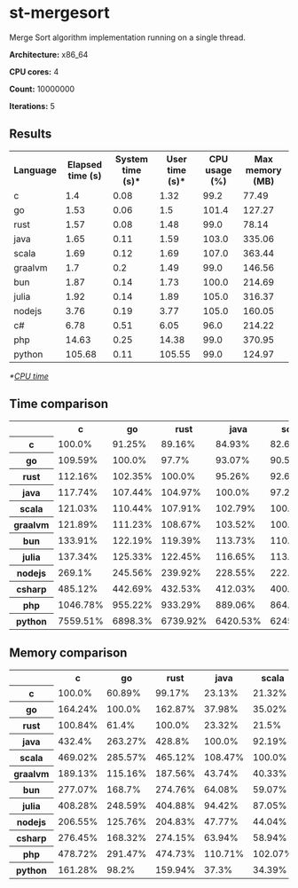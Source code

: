 # st-mergesort

Merge Sort algorithm implementation running on a single thread.

**Architecture:** x86_64

**CPU cores:** 4

**Count:** 10000000

**Iterations:** 5

## Results

<table>
  <tr>
    <th>Language</th>
    <th>Elapsed time (s)</th>
    <th>System time (s)*</th>
    <th>User time (s)*</th>
    <th>CPU usage (%)</th>
    <th>Max memory (MB)</th>
  </tr>
  <tr>
    <td>c</td>
    <td>1.4</td>
    <td>0.08</td>
    <td>1.32</td>
    <td>99.2</td>
    <td>77.49</td>
  </tr>
  <tr>
    <td>go</td>
    <td>1.53</td>
    <td>0.06</td>
    <td>1.5</td>
    <td>101.4</td>
    <td>127.27</td>
  </tr>
  <tr>
    <td>rust</td>
    <td>1.57</td>
    <td>0.08</td>
    <td>1.48</td>
    <td>99.0</td>
    <td>78.14</td>
  </tr>
  <tr>
    <td>java</td>
    <td>1.65</td>
    <td>0.11</td>
    <td>1.59</td>
    <td>103.0</td>
    <td>335.06</td>
  </tr>
  <tr>
    <td>scala</td>
    <td>1.69</td>
    <td>0.12</td>
    <td>1.69</td>
    <td>107.0</td>
    <td>363.44</td>
  </tr>
  <tr>
    <td>graalvm</td>
    <td>1.7</td>
    <td>0.2</td>
    <td>1.49</td>
    <td>99.0</td>
    <td>146.56</td>
  </tr>
  <tr>
    <td>bun</td>
    <td>1.87</td>
    <td>0.14</td>
    <td>1.73</td>
    <td>100.0</td>
    <td>214.69</td>
  </tr>
  <tr>
    <td>julia</td>
    <td>1.92</td>
    <td>0.14</td>
    <td>1.89</td>
    <td>105.0</td>
    <td>316.37</td>
  </tr>
  <tr>
    <td>nodejs</td>
    <td>3.76</td>
    <td>0.19</td>
    <td>3.77</td>
    <td>105.0</td>
    <td>160.05</td>
  </tr>
  <tr>
    <td>c#</td>
    <td>6.78</td>
    <td>0.51</td>
    <td>6.05</td>
    <td>96.0</td>
    <td>214.22</td>
  </tr>
  <tr>
    <td>php</td>
    <td>14.63</td>
    <td>0.25</td>
    <td>14.38</td>
    <td>99.0</td>
    <td>370.95</td>
  </tr>
  <tr>
    <td>python</td>
    <td>105.68</td>
    <td>0.11</td>
    <td>105.55</td>
    <td>99.0</td>
    <td>124.97</td>
  </tr>
</table>

*\*[CPU time](https://en.wikipedia.org/wiki/CPU_time)*

## Time comparison

<table>
  <tr>
    <th></th>
    <th>c</th>
    <th>go</th>
    <th>rust</th>
    <th>java</th>
    <th>scala</th>
    <th>graalvm</th>
    <th>bun</th>
    <th>julia</th>
    <th>nodejs</th>
    <th>csharp</th>
    <th>php</th>
    <th>python</th>
  </tr>
  <tr>
    <th>c</th>
    <td>100.0%</td>
    <td>91.25%</td>
    <td>89.16%</td>
    <td>84.93%</td>
    <td>82.62%</td>
    <td>82.04%</td>
    <td>74.68%</td>
    <td>72.81%</td>
    <td>37.16%</td>
    <td>20.61%</td>
    <td>9.55%</td>
    <td>1.32%</td>
  </tr>
  <tr>
    <th>go</th>
    <td>109.59%</td>
    <td>100.0%</td>
    <td>97.7%</td>
    <td>93.07%</td>
    <td>90.54%</td>
    <td>89.91%</td>
    <td>81.84%</td>
    <td>79.79%</td>
    <td>40.72%</td>
    <td>22.59%</td>
    <td>10.47%</td>
    <td>1.45%</td>
  </tr>
  <tr>
    <th>rust</th>
    <td>112.16%</td>
    <td>102.35%</td>
    <td>100.0%</td>
    <td>95.26%</td>
    <td>92.67%</td>
    <td>92.02%</td>
    <td>83.76%</td>
    <td>81.67%</td>
    <td>41.68%</td>
    <td>23.12%</td>
    <td>10.71%</td>
    <td>1.48%</td>
  </tr>
  <tr>
    <th>java</th>
    <td>117.74%</td>
    <td>107.44%</td>
    <td>104.97%</td>
    <td>100.0%</td>
    <td>97.28%</td>
    <td>96.6%</td>
    <td>87.93%</td>
    <td>85.73%</td>
    <td>43.75%</td>
    <td>24.27%</td>
    <td>11.25%</td>
    <td>1.56%</td>
  </tr>
  <tr>
    <th>scala</th>
    <td>121.03%</td>
    <td>110.44%</td>
    <td>107.91%</td>
    <td>102.79%</td>
    <td>100.0%</td>
    <td>99.3%</td>
    <td>90.38%</td>
    <td>88.13%</td>
    <td>44.98%</td>
    <td>24.95%</td>
    <td>11.56%</td>
    <td>1.6%</td>
  </tr>
  <tr>
    <th>graalvm</th>
    <td>121.89%</td>
    <td>111.23%</td>
    <td>108.67%</td>
    <td>103.52%</td>
    <td>100.71%</td>
    <td>100.0%</td>
    <td>91.03%</td>
    <td>88.75%</td>
    <td>45.3%</td>
    <td>25.13%</td>
    <td>11.64%</td>
    <td>1.61%</td>
  </tr>
  <tr>
    <th>bun</th>
    <td>133.91%</td>
    <td>122.19%</td>
    <td>119.39%</td>
    <td>113.73%</td>
    <td>110.64%</td>
    <td>109.86%</td>
    <td>100.0%</td>
    <td>97.5%</td>
    <td>49.76%</td>
    <td>27.6%</td>
    <td>12.79%</td>
    <td>1.77%</td>
  </tr>
  <tr>
    <th>julia</th>
    <td>137.34%</td>
    <td>125.33%</td>
    <td>122.45%</td>
    <td>116.65%</td>
    <td>113.48%</td>
    <td>112.68%</td>
    <td>102.56%</td>
    <td>100.0%</td>
    <td>51.04%</td>
    <td>28.31%</td>
    <td>13.12%</td>
    <td>1.82%</td>
  </tr>
  <tr>
    <th>nodejs</th>
    <td>269.1%</td>
    <td>245.56%</td>
    <td>239.92%</td>
    <td>228.55%</td>
    <td>222.34%</td>
    <td>220.77%</td>
    <td>200.96%</td>
    <td>195.94%</td>
    <td>100.0%</td>
    <td>55.47%</td>
    <td>25.71%</td>
    <td>3.56%</td>
  </tr>
  <tr>
    <th>csharp</th>
    <td>485.12%</td>
    <td>442.69%</td>
    <td>432.53%</td>
    <td>412.03%</td>
    <td>400.83%</td>
    <td>398.0%</td>
    <td>362.29%</td>
    <td>353.23%</td>
    <td>180.28%</td>
    <td>100.0%</td>
    <td>46.34%</td>
    <td>6.42%</td>
  </tr>
  <tr>
    <th>php</th>
    <td>1046.78%</td>
    <td>955.22%</td>
    <td>933.29%</td>
    <td>889.06%</td>
    <td>864.89%</td>
    <td>858.8%</td>
    <td>781.73%</td>
    <td>762.19%</td>
    <td>389.0%</td>
    <td>215.78%</td>
    <td>100.0%</td>
    <td>13.85%</td>
  </tr>
  <tr>
    <th>python</th>
    <td>7559.51%</td>
    <td>6898.3%</td>
    <td>6739.92%</td>
    <td>6420.53%</td>
    <td>6245.98%</td>
    <td>6202.0%</td>
    <td>5645.41%</td>
    <td>5504.27%</td>
    <td>2809.2%</td>
    <td>1558.27%</td>
    <td>722.17%</td>
    <td>100.0%</td>
  </tr>
</table>

## Memory comparison

<table>
  <tr>
    <th></th>
    <th>c</th>
    <th>go</th>
    <th>rust</th>
    <th>java</th>
    <th>scala</th>
    <th>graalvm</th>
    <th>bun</th>
    <th>julia</th>
    <th>nodejs</th>
    <th>csharp</th>
    <th>php</th>
    <th>python</th>
  </tr>
  <tr>
    <th>c</th>
    <td>100.0%</td>
    <td>60.89%</td>
    <td>99.17%</td>
    <td>23.13%</td>
    <td>21.32%</td>
    <td>52.87%</td>
    <td>36.09%</td>
    <td>24.49%</td>
    <td>48.41%</td>
    <td>36.17%</td>
    <td>20.89%</td>
    <td>62.0%</td>
  </tr>
  <tr>
    <th>go</th>
    <td>164.24%</td>
    <td>100.0%</td>
    <td>162.87%</td>
    <td>37.98%</td>
    <td>35.02%</td>
    <td>86.84%</td>
    <td>59.28%</td>
    <td>40.23%</td>
    <td>79.52%</td>
    <td>59.41%</td>
    <td>34.31%</td>
    <td>101.84%</td>
  </tr>
  <tr>
    <th>rust</th>
    <td>100.84%</td>
    <td>61.4%</td>
    <td>100.0%</td>
    <td>23.32%</td>
    <td>21.5%</td>
    <td>53.32%</td>
    <td>36.4%</td>
    <td>24.7%</td>
    <td>48.82%</td>
    <td>36.48%</td>
    <td>21.06%</td>
    <td>62.52%</td>
  </tr>
  <tr>
    <th>java</th>
    <td>432.4%</td>
    <td>263.27%</td>
    <td>428.8%</td>
    <td>100.0%</td>
    <td>92.19%</td>
    <td>228.62%</td>
    <td>156.06%</td>
    <td>105.91%</td>
    <td>209.34%</td>
    <td>156.41%</td>
    <td>90.32%</td>
    <td>268.1%</td>
  </tr>
  <tr>
    <th>scala</th>
    <td>469.02%</td>
    <td>285.57%</td>
    <td>465.12%</td>
    <td>108.47%</td>
    <td>100.0%</td>
    <td>247.98%</td>
    <td>169.28%</td>
    <td>114.88%</td>
    <td>227.07%</td>
    <td>169.66%</td>
    <td>97.97%</td>
    <td>290.81%</td>
  </tr>
  <tr>
    <th>graalvm</th>
    <td>189.13%</td>
    <td>115.16%</td>
    <td>187.56%</td>
    <td>43.74%</td>
    <td>40.33%</td>
    <td>100.0%</td>
    <td>68.26%</td>
    <td>46.32%</td>
    <td>91.57%</td>
    <td>68.41%</td>
    <td>39.51%</td>
    <td>117.27%</td>
  </tr>
  <tr>
    <th>bun</th>
    <td>277.07%</td>
    <td>168.7%</td>
    <td>274.76%</td>
    <td>64.08%</td>
    <td>59.07%</td>
    <td>146.49%</td>
    <td>100.0%</td>
    <td>67.86%</td>
    <td>134.14%</td>
    <td>100.22%</td>
    <td>57.88%</td>
    <td>171.79%</td>
  </tr>
  <tr>
    <th>julia</th>
    <td>408.28%</td>
    <td>248.59%</td>
    <td>404.88%</td>
    <td>94.42%</td>
    <td>87.05%</td>
    <td>215.87%</td>
    <td>147.36%</td>
    <td>100.0%</td>
    <td>197.66%</td>
    <td>147.68%</td>
    <td>85.29%</td>
    <td>253.15%</td>
  </tr>
  <tr>
    <th>nodejs</th>
    <td>206.55%</td>
    <td>125.76%</td>
    <td>204.83%</td>
    <td>47.77%</td>
    <td>44.04%</td>
    <td>109.21%</td>
    <td>74.55%</td>
    <td>50.59%</td>
    <td>100.0%</td>
    <td>74.71%</td>
    <td>43.15%</td>
    <td>128.07%</td>
  </tr>
  <tr>
    <th>csharp</th>
    <td>276.45%</td>
    <td>168.32%</td>
    <td>274.15%</td>
    <td>63.94%</td>
    <td>58.94%</td>
    <td>146.17%</td>
    <td>99.78%</td>
    <td>67.71%</td>
    <td>133.84%</td>
    <td>100.0%</td>
    <td>57.75%</td>
    <td>171.41%</td>
  </tr>
  <tr>
    <th>php</th>
    <td>478.72%</td>
    <td>291.47%</td>
    <td>474.73%</td>
    <td>110.71%</td>
    <td>102.07%</td>
    <td>253.11%</td>
    <td>172.78%</td>
    <td>117.25%</td>
    <td>231.77%</td>
    <td>173.16%</td>
    <td>100.0%</td>
    <td>296.82%</td>
  </tr>
  <tr>
    <th>python</th>
    <td>161.28%</td>
    <td>98.2%</td>
    <td>159.94%</td>
    <td>37.3%</td>
    <td>34.39%</td>
    <td>85.27%</td>
    <td>58.21%</td>
    <td>39.5%</td>
    <td>78.08%</td>
    <td>58.34%</td>
    <td>33.69%</td>
    <td>100.0%</td>
  </tr>
</table>
